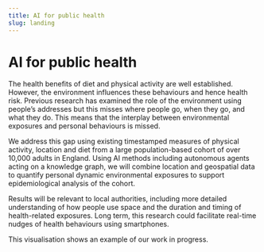 ```yaml
---
title: AI for public health
slug: landing
---
```


# AI for public health

The health benefits of diet and physical activity are well established. However, the environment influences these behaviours and hence health risk. Previous research has examined the role of the environment using people’s addresses but this misses where people go, when they go, and what they do. This means that the interplay between environmental exposures and personal behaviours is missed.

We address this gap using existing timestamped measures of physical activity, location and diet from a large population-based cohort of over 10,000 adults in England. Using AI methods including autonomous agents acting on a knowledge graph, we will combine location and geospatial data to quantify personal dynamic environmental exposures to support epidemiological analysis of the cohort.

Results will be relevant to local authorities, including more detailed understanding of how people use space and the duration and timing of health-related exposures. Long term, this research could facilitate real-time nudges of health behaviours using smartphones.

This visualisation shows an example of our work in progress.